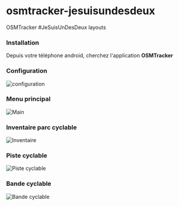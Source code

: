 # osmtracker-jesuisundesdeux
OSMTracker #JeSuisUnDesDeux layouts

### Installation

Depuis votre téléphone android, cherchez l'application **OSMTracker**

### Configuration

![configuration](https://raw.githubusercontent.com/jesuisundesdeux/osmtracker-jesuisundesdeux/master/doc/config.png)

### Menu principal

![Main](https://raw.githubusercontent.com/jesuisundesdeux/osmtracker-jesuisundesdeux/master/doc/main.png)

### Inventaire parc cyclable

![Inventaire](https://raw.githubusercontent.com/jesuisundesdeux/osmtracker-jesuisundesdeux/master/doc/inventaire.png)

### Piste cyclable

![Piste cyclable](https://raw.githubusercontent.com/jesuisundesdeux/osmtracker-jesuisundesdeux/master/doc/piste_cyclable.png)

### Bande cyclable

![Bande cyclable](https://raw.githubusercontent.com/jesuisundesdeux/osmtracker-jesuisundesdeux/master/doc/bande_cyclable.png)
